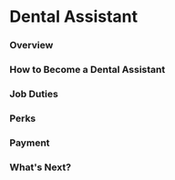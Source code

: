 # Dental Assistant

### Overview
### How to Become a Dental Assistant
### Job Duties
### Perks
### Payment
### What's Next?